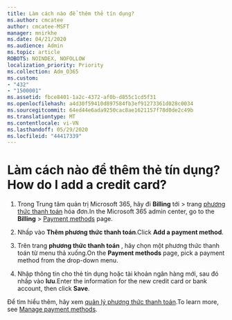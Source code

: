```yaml
---
title: Làm cách nào để thêm thẻ tín dụng?
ms.author: cmcatee
author: cmcatee-MSFT
manager: mnirkhe
ms.date: 04/21/2020
ms.audience: Admin
ms.topic: article
ROBOTS: NOINDEX, NOFOLLOW
localization_priority: Priority
ms.collection: Adm_O365
ms.custom:
- "432"
- "1500001"
ms.assetid: fbce8401-1a2c-4372-af0b-d855c1cd5f31
ms.openlocfilehash: a4d30f59410d897584fb3ef91273361d028c0034
ms.sourcegitcommit: 64ed44e6ada9250cac8ae1621157f78d0de2c49b
ms.translationtype: MT
ms.contentlocale: vi-VN
ms.lasthandoff: 05/29/2020
ms.locfileid: "44417339"
---
```

# <a name="how-do-i-add-a-credit-card"></a><span data-ttu-id="cf9ea-102">Làm cách nào để thêm thẻ tín dụng?</span><span class="sxs-lookup"><span data-stu-id="cf9ea-102">How do I add a credit card?</span></span>

1. <span data-ttu-id="cf9ea-103">Trong Trung tâm quản trị Microsoft 365, hãy đi **Billing** tới \> trang [phương thức thanh toán](https://go.microsoft.com/fwlink/p/?linkid=2018806) hóa đơn.</span><span class="sxs-lookup"><span data-stu-id="cf9ea-103">In the Microsoft 365 admin center, go to the **Billing** \> [Payment methods](https://go.microsoft.com/fwlink/p/?linkid=2018806) page.</span></span>

2. <span data-ttu-id="cf9ea-104">Nhấp vào **Thêm phương thức thanh toán**.</span><span class="sxs-lookup"><span data-stu-id="cf9ea-104">Click **Add a payment method**.</span></span>

3. <span data-ttu-id="cf9ea-105">Trên trang **phương thức thanh toán** , hãy chọn một phương thức thanh toán từ menu thả xuống.</span><span class="sxs-lookup"><span data-stu-id="cf9ea-105">On the **Payment methods** page, pick a payment method from the drop-down menu.</span></span>

4. <span data-ttu-id="cf9ea-106">Nhập thông tin cho thẻ tín dụng hoặc tài khoản ngân hàng mới, sau đó nhấp vào **lưu**.</span><span class="sxs-lookup"><span data-stu-id="cf9ea-106">Enter the information for the new credit card or bank account, then click **Save**.</span></span>

<span data-ttu-id="cf9ea-107">Để tìm hiểu thêm, hãy xem [quản lý phương thức thanh toán](https://docs.microsoft.com/microsoft-365/commerce/billing-and-payments/manage-payment-methods).</span><span class="sxs-lookup"><span data-stu-id="cf9ea-107">To learn more, see [Manage payment methods](https://docs.microsoft.com/microsoft-365/commerce/billing-and-payments/manage-payment-methods).</span></span>
